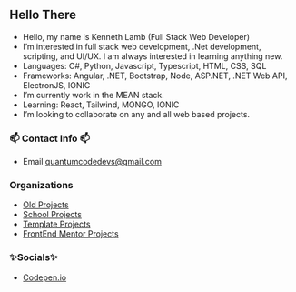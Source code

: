 ## Hello There ##

- Hello, my name is Kenneth Lamb (Full Stack Web Developer)
- I’m interested in full stack web development, .Net development, scripting, and UI/UX. I am always interested in learning anything new.
- Languages: C#, Python, Javascript, Typescript, HTML, CSS, SQL
- Frameworks: Angular, .NET, Bootstrap, Node, ASP.NET, .NET Web API, ElectronJS, IONIC
- I’m currently work in the MEAN stack.
- Learning: React, Tailwind, MONGO, IONIC
- I’m looking to collaborate on any and all web based projects.

### 📫 Contact Info 📫 ####
- Email quantumcodedevs@gmail.com

### Organizations ####
- <a href="https://github.com/slurrps-old" target="_blank">Old Projects</a>
- <a href="https://github.com/slurrps-school" target="_blank">School Projects</a>
- <a href="https://github.com/Slurrps-Templates" target="_blank">Template Projects</a>
- <a href="https://github.com/Slurrps-Frontend-Mentor" target="_blank">FrontEnd Mentor Projects</a>

### ✨Socials✨ ###
- <a href="https://codepen.io/slurrps-mcgee" target="_blank">Codepen.io</a>

<!---
slurrps-mcgee/slurrps-mcgee is a ✨ special ✨ repository because its `README.md` (this file) appears on your GitHub profile.
You can click the Preview link to take a look at your changes.
--->

